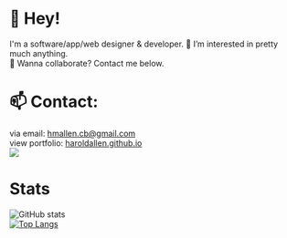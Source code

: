 
# 👋 Hey!
I'm a software/app/web designer & developer.
👀 I’m interested in pretty much anything.  
💞️ Wanna collaborate? Contact me below.  

# 📫 Contact:
via email: [hmallen.cb@gmail.com](mailto:hmallen.cb@gmail.com)  
view portfolio: [haroldallen.github.io](https://haroldallen.github.io)
<br><img src="https://discord.c99.nl/widget/theme-3/400680342136291329.png">

# Stats
![GitHub stats](https://github-readme-stats.vercel.app/api?username=haroldallen&count_private=true&show_icons=true&theme=light)  
[![Top Langs](https://github-readme-stats.vercel.app/api/top-langs/?username=haroldallen&layout=compact)](https://github.com/anuraghazra/github-readme-stats)

<!---
foxlldev/foxlldev is a ✨ special ✨ repository because its `README.md` (this file) appears on your GitHub profile.
You can click the Preview link to take a look at your changes.
--->
